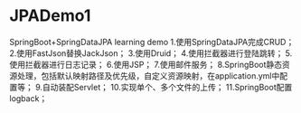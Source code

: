 # JPADemo1
SpringBoot+SpringDataJPA learning demo
1.使用SpringDataJPA完成CRUD；
2.使用FastJson替换JackJson；
3.使用Druid；
4.使用拦截器进行登陆跳转；
5.使用拦截器进行日志记录；
6.使用JSP；
7.使用邮件服务；
8.SpringBoot静态资源处理，包括默认映射路径及优先级，自定义资源映射，在application.yml中配置等；
9.自动装配Servlet；
10.实现单个、多个文件的上传；
11.SpringBoot配置logback；
